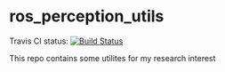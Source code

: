 # ros_perception_utils

Travis CI status:  [![Build Status](https://travis-ci.com/ipa-mah/ros_perception_utils.svg?branch=master)](https://travis-ci.com/ipa-mah/ros_perception_utils)

This repo contains some utilites for my research interest
